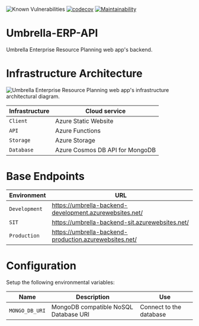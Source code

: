 ![Known Vulnerabilities](https://snyk.io/test/github/JaKTR/Umbrella-ERP-API/badge.svg)
[![codecov](https://codecov.io/gh/JaKTR/Umbrella-ERP-API/branch/main-dev/graph/badge.svg?token=ZB9ZG2KH3O)](https://codecov.io/gh/JaKTR/Umbrella-ERP-API)
[![Maintainability](https://api.codeclimate.com/v1/badges/1455525ce4f602db9f48/maintainability)](https://codeclimate.com/github/JaKTR/Umbrella-ERP-API/maintainability)

# Umbrella-ERP-API

Umbrella Enterprise Resource Planning web app's backend.

# Infrastructure Architecture

![Umbrella Enterprise Resource Planning web app's infrastructure architectural diagram.](https://umbrellaerpdevelopment.blob.core.windows.net/public/Infrastructure%20Architectural%20Diagram.svg)

|Infrastructure|Cloud service
|--|--|
|`Client`|Azure Static Website
|`API`|Azure Functions
|`Storage`|Azure Storage
|`Database`|Azure Cosmos DB API for MongoDB

# Base Endpoints

|Environment|URL
|--|--|
|`Development`|https://umbrella-backend-development.azurewebsites.net/
|`SIT`|https://umbrella-backend-sit.azurewebsites.net/
|`Production`|https://umbrella-backend-production.azurewebsites.net/

# Configuration

Setup the following environmental variables:

|Name|Description|Use
|--|--|--|
|`MONGO_DB_URI`|MongoDB compatible NoSQL Database URI|Connect to the database

